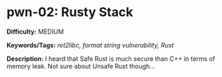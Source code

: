 # pwn-02: Rusty Stack

**Difficulty:** MEDIUM

**Keywords/Tags:** *ret2libc, format string vulnerability, Rust*

**Description:** I heard that Safe Rust is much secure than C++ in terms of memory leak. Not sure about Unsafe Rust though…
